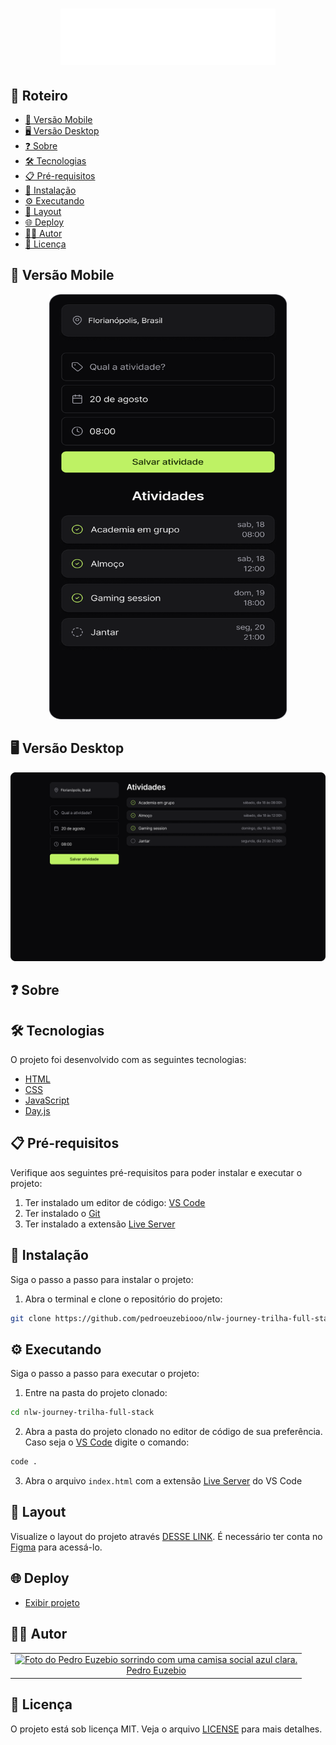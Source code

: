 <h1 align="center">
  <a href="https://nlw-journey-trilha-full-stack.vercel.app">
    <img src="./img/logo.svg" alt="Logo do projeto plann.er">
  </a>
</h1>

## 📃 Roteiro

<ul>
  <li>
    <a href="#versao-mobile">
      📱 Versão Mobile
    </a>
  </li>
  <li>
    <a href="#versao-desktop">
      🖥️ Versão Desktop
    </a>
  </li>
  <li>
    <a href="#sobre">
      ❓ Sobre
    </a>
  </li>
  <li>
    <a href="#tecnologias">
      🛠️ Tecnologias
    </a>
  </li>
  <li>
    <a href="#pre-requisitos">
      📋 Pré-requisitos
    </a>
  </li>
  <li>
    <a href="#instalacao">
      🔧 Instalação
    </a>
  </li>
  <li>
    <a href="#executando">
      ⚙️ Executando
    </a>
  </li>
  <li>
    <a href="#layout">
      🔖 Layout
    </a>
  </li>
  <li>
    <a href="#deploy">
      🌐 Deploy
    </a>
  </li>
  <li>
    <a href="#autor">
      🧑‍💻 Autor
    </a>
  </li>
  <li>
    <a href="#Licença">
      📝 Licença
    </a>
  </li>
</ul>

## 📱 Versão Mobile

<p align="center">
  <a href="https://nlw-journey-trilha-full-stack.vercel.app">
    <img src="./.github/preview-mobile.png" alt="Preview da versão mobile do projeto" width="380" height="680" >
  </a>
</p>

## 🖥️ Versão Desktop

<p align="center">
  <a href="https://nlw-journey-trilha-full-stack.vercel.app">
    <img src="./.github/preview-desktop.png" alt="Preview da versão desktop do projeto">
  </a>
</p>

## ❓ Sobre

<p align="justify">
  
</p>

## 🛠️ Tecnologias

O projeto foi desenvolvido com as seguintes tecnologias:

- [HTML](https://developer.mozilla.org/pt-BR/docs/Web/HTML)
- [CSS](https://developer.mozilla.org/pt-BR/docs/Web/CSS)
- [JavaScript](https://developer.mozilla.org/pt-BR/docs/Web/JavaScript)
- [Day.js](https://day.js.org)

## 📋 Pré-requisitos

Verifique aos seguintes pré-requisitos para poder instalar e executar o projeto:

1. Ter instalado um editor de código: [VS Code](https://code.visualstudio.com/download)
2. Ter instalado o [Git](https://git-scm.com/downloads)
3. Ter instalado a extensão [Live Server](https://marketplace.visualstudio.com/items?itemName=ritwickdey.LiveServer)

## 🔧 Instalação

Siga o passo a passo para instalar o projeto:

1. Abra o terminal e clone o repositório do projeto:

```bash
git clone https://github.com/pedroeuzebiooo/nlw-journey-trilha-full-stack
```

## ⚙️ Executando

Siga o passo a passo para executar o projeto:

1. Entre na pasta do projeto clonado:

```bash
cd nlw-journey-trilha-full-stack
```

2. Abra a pasta do projeto clonado no editor de código de sua preferência. Caso seja o [VS Code](https://code.visualstudio.com/download) digite o comando:

```bash
code .
```

3. Abra o arquivo `index.html` com a extensão [Live Server](https://marketplace.visualstudio.com/items?itemName=ritwickdey.LiveServer) do VS Code

## 🔖 Layout

Visualize o layout do projeto através <a href="https://www.figma.com/community/file/1392277205162897872">DESSE LINK</a>. É necessário ter conta no <a href="https://figma.com">Figma</a> para acessá-lo.

## 🌐 Deploy

- [Exibir projeto](https://nlw-journey-trilha-full-stack.vercel.app)

## 🧑‍💻 Autor

<table>
  <tr>
    <td align="center">
      <a href="https://github.com/pedroeuzebiooo">
        <img src="https://i.imgur.com/a9F1MXp.jpg" alt="Foto do Pedro Euzebio sorrindo com uma camisa social azul clara." width="100"
        />
        <br />
        Pedro Euzebio
      </a>
    </td>
  </tr>
</table>

## 📝 Licença

O projeto está sob licença MIT. Veja o arquivo [LICENSE](./LICENSE) para mais detalhes.

